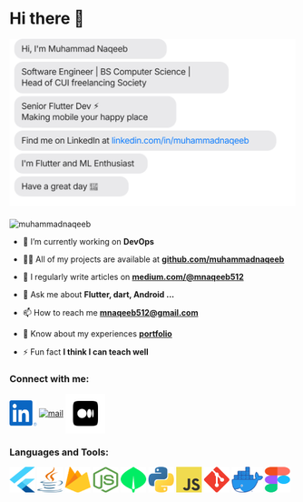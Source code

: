 <!---
<h1 >Hi 👋, I'm Muhammad Naqeeb</h1>
-->

# Hi there 👋
<a href="https://linkedin.com/in/muhammadnaqeeb" target="blank"><img align="center" src="icons/detail/detail.svg" alt="linkedIn"/></a>

<!---
I am a mobile programming enthusiast and a senior  **software engineer** with a **B.Sc**. in Computer Science. With a deep passion for **mobile app development**.
Passionate and results-driven Software Developer with a strong
foundation in Computer Science and a proven track record in designing
and developing high-quality mobile applications using **Flutter**. 
-->

###



<p align="left"> <img src="https://komarev.com/ghpvc/?username=muhammadnaqeeb&label=Profile%20views&color=0e75b6&style=flat" alt="muhammadnaqeeb" /> </p>

- 🔭 I’m currently working on **DevOps**

- 👨‍💻 All of my projects are available at [**github.com/muhammadnaqeeb**](https://github.com/muhammadnaqeeb)

- 📝 I regularly write articles on [**medium.com/@mnaqeeb512**](https://medium.com/@mnaqeeb512)

- 💬 Ask me about **Flutter, dart, Android ...**

- 📫 How to reach me **mnaqeeb512@gmail.com**

- 📄 Know about my experiences [**portfolio**](https://mnaqeeb-dev.web.app/)

- ⚡ Fun fact **I think I can teach well**

<h3 align="left">Connect with me:</h3>
<p align="left">
<a href="https://linkedin.com/in/muhammadnaqeeb" target="blank"><img align="center" src="icons/linkedin/linkedin.svg" alt="linkedIn" height="45" width="48" /></a>
<a href="mailto:info@mnaqeeb512@gmail.com" target="blank"><img align="center" src="icons/gmail/gmail.svg" alt="mail" height="45" width="45" /></a>
<a href="https://medium.com/@mnaqeeb512" target="blank"><img align="center" src="icons/medium/medium-square.svg" alt="medium" height="70" width="70" /></a>



</p>

<h3 align="left">Languages and Tools:</h3>
<p align="left"> 
<img src="icons/flutter/flutter.svg" width="45" height="45">
<img src="icons/java/java.svg" width="45" height="45">
<img src="icons/firebase/firebase.svg" width="45" height="45">
<img src="icons/nodejs/nodejs.svg" width="45" height="45">
<img src="icons/mongodb/mongodb.svg" width="45" height="45">
<img src="icons/python/python.svg" width="45" height="45">
<img src="icons/js/js.svg" width="45" height="45">
<img src="icons/git/git.svg" width="45" height="45">
<img src="icons/docker/docker.webp" width="55" height="45">
<img src="icons/figma/figma.svg" width="45" height="45">


  </p>


